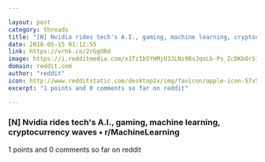 ```yaml
---

layout: post
category: threads
title: "[N] Nvidia rides tech's A.I., gaming, machine learning, cryptocurrency waves"
date: 2018-05-15 01:12:55
link: https://vrhk.co/2rGgORd
image: https://i.redditmedia.com/x1TzIb5YHMjU3JLNi9BsJqoLb-Ps_ZcDKbOrS19jR8w.jpg?w=320&s=88f5d27c8d774131fb79047a8df441b9
domain: reddit.com
author: "reddit"
icon: http://www.redditstatic.com/desktop2x/img/favicon/apple-icon-57x57.png
excerpt: "1 points and 0 comments so far on reddit"

---
```


### [N] Nvidia rides tech's A.I., gaming, machine learning, cryptocurrency waves • r/MachineLearning

1 points and 0 comments so far on reddit